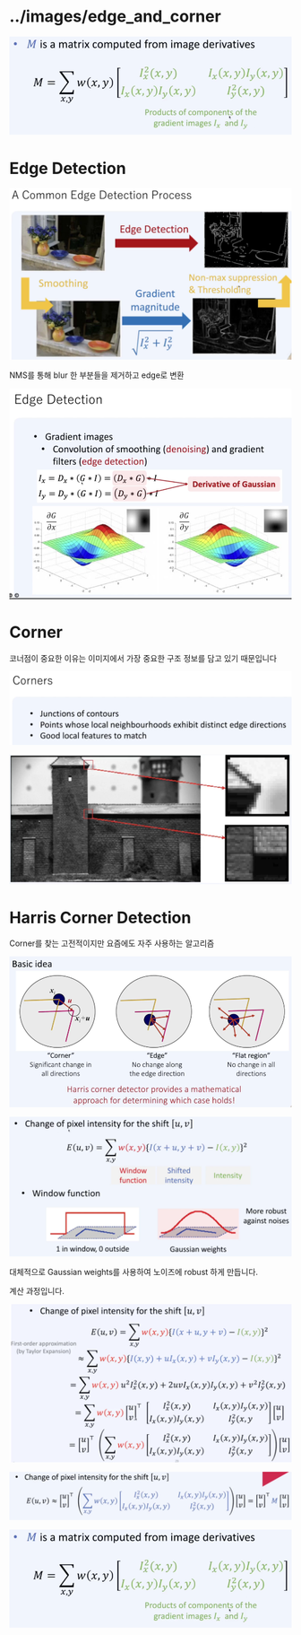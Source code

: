 # ../images/edge_and_corner

![Untitled](../images/edge_and_corner/Untitled.png)

# Edge Detection

![Untitled](../images/edge_and_corner/Untitled%201.png)

NMS를 통해 blur 한 부분들을 제거하고 edge로 변환

![Untitled](../images/edge_and_corner/Untitled%202.png)

# Corner

코너점이 중요한 이유는 이미지에서 가장 중요한 구조 정보를 담고 있기 때문입니다

![Untitled](../images/edge_and_corner/Untitled%203.png)

![Untitled](../images/edge_and_corner/Untitled%204.png)

# Harris Corner Detection

Corner를 찾는 고전적이지만 요즘에도 자주 사용하는 알고리즘

![Untitled](../images/edge_and_corner/Untitled%205.png)

![Untitled](../images/edge_and_corner/Untitled%206.png)

대체적으로 Gaussian weights를 사용하여 노이즈에 robust 하게 만듭니다.

계산 과정입니다.

![Untitled](../images/edge_and_corner/Untitled%207.png)

![Untitled](../images/edge_and_corner/Untitled%208.png)

![Untitled](../images/edge_and_corner/Untitled%209.png)